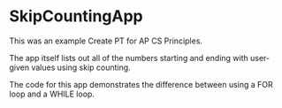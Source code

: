 # SkipCountingApp
This was an example Create PT for AP CS Principles.

The app itself lists out all of the numbers starting and ending with user-given values using skip counting.

The code for this app demonstrates the difference between using a FOR loop and a WHILE loop.
